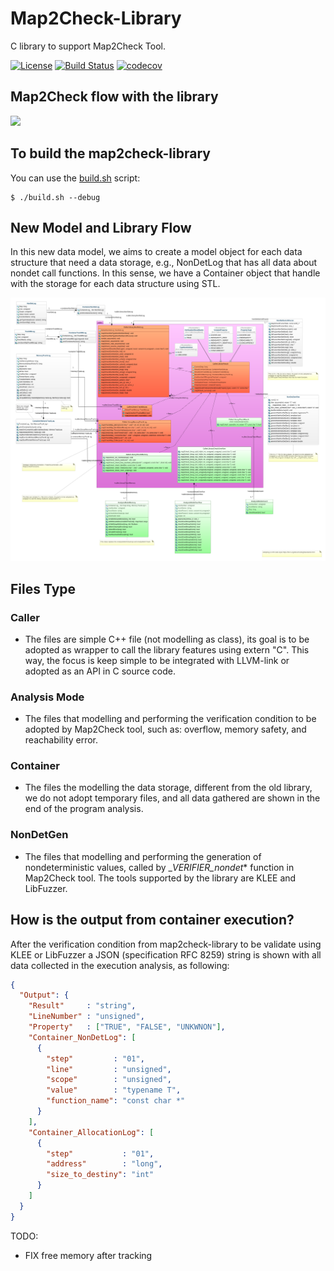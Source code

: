 # Map2Check-Library
C library to support Map2Check Tool.

[![License](https://img.shields.io/badge/license-GPL--3-lighgreen)](../master/LICENSE)
[![Build Status](https://travis-ci.org/hbgit/map2check-library.svg?branch=master)](https://travis-ci.org/hbgit/map2check-library)
[![codecov](https://codecov.io/gh/hbgit/map2check-library/branch/master/graph/badge.svg)](https://codecov.io/gh/hbgit/map2check-library)



<!-- Using https://mermaidjs.github.io/mermaid-live-editor -->

## Map2Check flow with the library

[![](https://mermaid.ink/img/eyJjb2RlIjoiZ3JhcGggTFIgICAgIFxuICAgIEFbQyBDb2RlXTo6OnNvbWVjbGFzcyAtLT4gQihDbGFuZylcbiAgICBzdWJncmFwaCBMTFZNIGJ1aWxkICAgIFxuICAgIEIgLS0-IENbQml0Y29kZS5iY10gICAgXG4gICAgZW5kXG4gICAgc3ViZ3JhcGggTWFwMkNoZWNrIFBBU1MgQ29kZSBUcmFuc2Zvcm1hdGlvblxuICAgIEMgLS0-IEMxKENoZWNrIENvZGUgUHJvZmlsZSlcbiAgICBDMSAtLT4gQzIoR2VuZXJhdGUgTWljcm8tY29kZSlcbiAgICBDMSAtLT4gQzMoQ29kZSBJbnN0cnVtZW50YXRpb24pXG4gICAgZW5kXG4gICAgc3ViZ3JhcGggRXhlY3V0aW9uIEFuYWx5c2lzXG4gICAgRChsaWJtYXAyY2hlY2suYSkgLS0-IEMyXG4gICAgRCAtLT4gQzMgICAgICAgIFxuICAgIEMyIC0tPkZbTmV3IEJpdGNvZGUuYmNdXG4gICAgQzMgLS0-RltOZXcgQml0Y29kZS5iY11cbiAgICBGLS0-RjEoRnV6emVyIFJ1bilcbiAgICBGMS0tPkZcbiAgICBGLS0-RjIoS0xFRSBSdW4pICBcbiAgICBGMi0tPkYgIFxuICAgIGVuZFxuICAgIHN1YmdyYXBoIFJlc3VsdCBBbmFseXNpc1xuICAgIEYtLT5HKENoZWNrIFByb3BlcnR5IExvZylcbiAgICBHLS0-RzF7Q2hlY2sgUmVzdWx0fVxuICAgIEcxLS0-RzJbVFJVRV06Ojpzb21lY2xhc3NcbiAgICBHMS0tPkczW0ZBTFNFXTo6OnNvbWVjbGFzc1xuICAgIEcxLS0-RzRbVU5LTk9XTl06Ojpzb21lY2xhc3NcbiAgICBlbmQgIFxuXG4gICAgY2xhc3NEZWYgc29tZWNsYXNzIGZpbGw6I2Y5Njtcblx0XHRcdFx0XHQiLCJtZXJtYWlkIjp7InRoZW1lIjoiZGVmYXVsdCJ9LCJ1cGRhdGVFZGl0b3IiOmZhbHNlfQ)](https://mermaid-js.github.io/mermaid-live-editor/#/edit/eyJjb2RlIjoiZ3JhcGggTFIgICAgIFxuICAgIEFbQyBDb2RlXTo6OnNvbWVjbGFzcyAtLT4gQihDbGFuZylcbiAgICBzdWJncmFwaCBMTFZNIGJ1aWxkICAgIFxuICAgIEIgLS0-IENbQml0Y29kZS5iY10gICAgXG4gICAgZW5kXG4gICAgc3ViZ3JhcGggTWFwMkNoZWNrIFBBU1MgQ29kZSBUcmFuc2Zvcm1hdGlvblxuICAgIEMgLS0-IEMxKENoZWNrIENvZGUgUHJvZmlsZSlcbiAgICBDMSAtLT4gQzIoR2VuZXJhdGUgTWljcm8tY29kZSlcbiAgICBDMSAtLT4gQzMoQ29kZSBJbnN0cnVtZW50YXRpb24pXG4gICAgZW5kXG4gICAgc3ViZ3JhcGggRXhlY3V0aW9uIEFuYWx5c2lzXG4gICAgRChsaWJtYXAyY2hlY2suYSkgLS0-IEMyXG4gICAgRCAtLT4gQzMgICAgICAgIFxuICAgIEMyIC0tPkZbTmV3IEJpdGNvZGUuYmNdXG4gICAgQzMgLS0-RltOZXcgQml0Y29kZS5iY11cbiAgICBGLS0-RjEoRnV6emVyIFJ1bilcbiAgICBGMS0tPkZcbiAgICBGLS0-RjIoS0xFRSBSdW4pICBcbiAgICBGMi0tPkYgIFxuICAgIGVuZFxuICAgIHN1YmdyYXBoIFJlc3VsdCBBbmFseXNpc1xuICAgIEYtLT5HKENoZWNrIFByb3BlcnR5IExvZylcbiAgICBHLS0-RzF7Q2hlY2sgUmVzdWx0fVxuICAgIEcxLS0-RzJbVFJVRV06Ojpzb21lY2xhc3NcbiAgICBHMS0tPkczW0ZBTFNFXTo6OnNvbWVjbGFzc1xuICAgIEcxLS0-RzRbVU5LTk9XTl06Ojpzb21lY2xhc3NcbiAgICBlbmQgIFxuXG4gICAgY2xhc3NEZWYgc29tZWNsYXNzIGZpbGw6I2Y5Njtcblx0XHRcdFx0XHQiLCJtZXJtYWlkIjp7InRoZW1lIjoiZGVmYXVsdCJ9LCJ1cGRhdGVFZGl0b3IiOmZhbHNlfQ)


## To build the map2check-library

You can use the [build.sh](build.sh) script:

```Console
$ ./build.sh --debug
```

## **New Model and Library Flow**

In this new data model, we aims to create a model object for each data structure that need a data storage, e.g., NonDetLog that has all data about nondet call functions. In this sense, we have a Container object that handle with the storage for each data structure using STL.

<center>
<img src="./docs/imgs/class-diagram.png">
</center>


## Files Type

### Caller

- The files are simple C++ file (not modelling as class), its goal is to be adopted as wrapper to call the library features using extern "C". This way, the focus is keep simple to be integrated with LLVM-link or adopted as an API in C source code.

### Analysis Mode

- The files that modelling and performing the verification condition to be adopted by Map2Check tool, such as: overflow, memory safety, and reachability error.

### Container

- The files the modelling the data storage, different from the old library, we do not adopt temporary files, and all data gathered are shown in the end of the program analysis.

### NonDetGen

- The files that modelling and performing the generation of nondeterministic values, called by __VERIFIER_nondet_* function in Map2Check tool. The tools supported by the library are KLEE and LibFuzzer.


## How is the output from container execution?

After the verification condition from map2check-library to be validate using KLEE or LibFuzzer a JSON (specification RFC 8259) string is shown with all data collected in the execution analysis, as following:

```json
{
  "Output": {
    "Result"     : "string",
    "LineNumber" : "unsigned",
    "Property"   : ["TRUE", "FALSE", "UNKWNON"],
    "Container_NonDetLog": [
      {
        "step"         : "01",
        "line"         : "unsigned",
        "scope"        : "unsigned",
        "value"        : "typename T",
        "function_name": "const char *"
      }
    ],
    "Container_AllocationLog": [
      {
        "step"           : "01",
        "address"        : "long",
        "size_to_destiny": "int"
      }
    ]
  }
}
```
TODO:
- FIX free memory after tracking